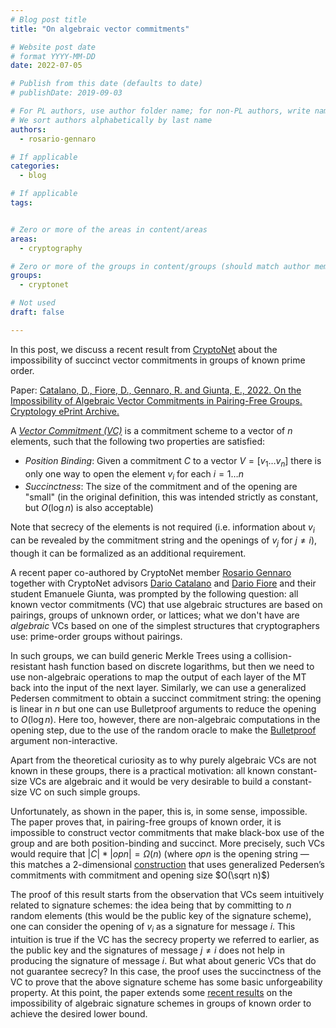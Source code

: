 ```yaml
---
# Blog post title
title: "On algebraic vector commitments"

# Website post date
# format YYYY-MM-DD
date: 2022-07-05

# Publish from this date (defaults to date)
# publishDate: 2019-09-03

# For PL authors, use author folder name; for non-PL authors, write name as in paper within ""
# We sort authors alphabetically by last name
authors:
  - rosario-gennaro

# If applicable
categories:
  - blog

# If applicable
tags:


# Zero or more of the areas in content/areas
areas:
  - cryptography

# Zero or more of the groups in content/groups (should match author membership)
groups:
  - cryptonet

# Not used
draft: false

---
```


In this post, we discuss a recent result from [CryptoNet](/groups/cryptonetlab/) about the impossibility of succinct vector commitments in groups of known prime order.

<!--more-->

Paper: [Catalano, D., Fiore, D., Gennaro, R. and Giunta, E., 2022. On the Impossibility of Algebraic Vector Commitments in Pairing-Free Groups. Cryptology ePrint Archive.](/publications/on-the-impossibility-of-algebraic-vector-commitments-in-pairing-free-groups/)

A *[Vector Commitment (VC)](https://eprint.iacr.org/2011/495)* is a commitment scheme to a vector of $n$ elements, such that the following two properties are satisfied:
- *Position Binding*: Given a commitment $C$ to a vector $V=[v_1 \ldots v_n]$ there is only one way to open the element $v_i$ for each $i=1\ldots n$
- *Succinctness*: The size of the commitment and of the opening are "small" (in the original definition, this was intended strictly as constant, but $O(\log n)$ is also acceptable)

Note that secrecy of the elements is not required (i.e. information about $v_i$ can be revealed by the commitment string and the openings of $v_j$ for $j \neq i$), though it can be formalized as an additional requirement.

A recent paper co-authored by CryptoNet member [Rosario Gennaro](/authors/rosario-gennaro/) together with CryptoNet advisors [Dario Catalano](https://catalano.dmi.unict.it/) and [Dario Fiore](https://www.dariofiore.it/) and their student Emanuele Giunta, was prompted by the following question: all known vector commitments (VC) that use algebraic structures are based on pairings, groups of unknown order, or lattices; what we don't have are *algebraic* VCs based on one of the simplest structures that cryptographers use: prime-order groups without pairings.

In such groups, we can build generic Merkle Trees using a collision-resistant hash function based on discrete logarithms, but then we need to use non-algebraic operations to map the output of each layer of the MT back into the input of the next layer. Similarly, we can use a generalized Pedersen commitment to obtain a succinct commitment string: the opening is linear in $n$ but one can use Bulletproof arguments to reduce the opening to $O(\log n)$. Here too, however, there are non-algebraic computations in the opening step, due to the use of the random oracle to make the [Bulletproof](https://eprint.iacr.org/2017/1066) argument non-interactive.

Apart from the theoretical curiosity as to why purely algebraic VCs are not known in these groups, there is a practical motivation: all known constant-size VCs are algebraic and it would be very desirable to build a constant-size VC on such simple groups.

Unfortunately, as shown in the paper, this is, in some sense, impossible. The paper proves that, in pairing-free groups of known order, it is impossible to construct vector commitments that make black-box use of the group and are both position-binding and succinct. More precisely, such VCs would require that $|C| * |opn|=\Omega(n)$ (where $opn$ is the opening string — this matches a 2-dimensional [construction](http://www0.cs.ucl.ac.uk/staff/J.Groth/MinimalShuffle.pdf) that uses generalized Pedersen’s commitments with commitment and opening size $O(\sqrt n)$)

The proof of this result starts from the observation that VCs seem intuitively related to signature schemes: the idea being that by committing to $n$ random elements (this would be the public key of the signature scheme), one can consider the opening of $v_i$ as a signature for message $i$. This intuition is true if the VC has the secrecy property we referred to earlier, as the public key and the signatures of message $j\neq i$ does not help in producing the signature of message $i$. But what about generic VCs that do not guarantee secrecy? In this case, the proof uses the succinctness of the VC to prove that the above signature scheme has some basic unforgeability property. At this point, the paper extends some [recent results](https://eprint.iacr.org/2021/738) on the impossibility of algebraic signature schemes in groups of known order to achieve the desired lower bound.
